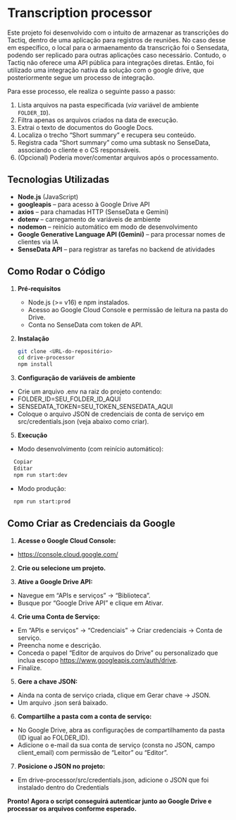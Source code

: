 # Transcription processor

Este projeto foi desenvolvido com o intuito de armazenar as transcrições do Tactiq, dentro de uma aplicação para registros de reuniões. No caso desse em específico, o local para o armaenamento da transcrição foi o Sensedata, podendo ser replicado para outras aplicações caso necessário.
Contudo, o Tactiq não oferece uma API pública para integrações diretas. Então, foi utilizado uma integração nativa da solução com o google drive, que posteriormente segue um processo de integração.

Para esse processo, ele realiza o seguinte passo a passo:

1. Lista arquivos na pasta especificada (_via_ variável de ambiente `FOLDER_ID`).
2. Filtra apenas os arquivos criados na data de execução.
3. Extrai o texto de documentos do Google Docs.
4. Localiza o trecho “Short summary” e recupera seu conteúdo.
5. Registra cada “Short summary” como uma subtask no SenseData, associando o cliente e o CS responsáveis.
6. (Opcional) Poderia mover/comentar arquivos após o processamento.

## Tecnologias Utilizadas
- **Node.js** (JavaScript)
- **googleapis** – para acesso à Google Drive API  
- **axios** – para chamadas HTTP (SenseData e Gemini)  
- **dotenv** – carregamento de variáveis de ambiente  
- **nodemon** – reinício automático em modo de desenvolvimento  
- **Google Generative Language API (Gemini)** – para processar nomes de clientes via IA  
- **SenseData API** – para registrar as tarefas no backend de atividades  

## Como Rodar o Código

1. **Pré-requisitos**  
   - Node.js (>= v16) e npm instalados.  
   - Acesso ao Google Cloud Console e permissão de leitura na pasta do Drive.  
   - Conta no SenseData com token de API.

2. **Instalação**
   
   ```bash
   git clone <URL-do-repositório>
   cd drive-processor
   npm install
   ```

4. **Configuração de variáveis de ambiente**
   
- Crie um arquivo .env na raiz do projeto contendo:
- FOLDER_ID=SEU_FOLDER_ID_AQUI
- SENSEDATA_TOKEN=SEU_TOKEN_SENSEDATA_AQUI
- Coloque o arquivo JSON de credenciais de conta de serviço em src/credentials.json (veja abaixo como criar).

5. **Execução**

- Modo desenvolvimento (com reinício automático):

```bash
  Copiar
  Editar
  npm run start:dev
```

- Modo produção:

```bash
  npm run start:prod
```

## Como Criar as Credenciais da Google
  
  1. **Acesse o Google Cloud Console:**
  
  - https://console.cloud.google.com/

  2. **Crie ou selecione um projeto.**

  3. **Ative a Google Drive API:**

  - Navegue em “APIs e serviços” → “Biblioteca”.
  - Busque por “Google Drive API” e clique em Ativar.

  4. **Crie uma Conta de Serviço:**

  - Em “APIs e serviços” → “Credenciais” → Criar credenciais → Conta de serviço.
  - Preencha nome e descrição.
  - Conceda o papel “Editor de arquivos do Drive” ou personalizado que inclua escopo https://www.googleapis.com/auth/drive.
  - Finalize.

  5. **Gere a chave JSON:**

  - Ainda na conta de serviço criada, clique em Gerar chave → JSON.
  - Um arquivo .json será baixado.

  6. **Compartilhe a pasta com a conta de serviço:**

  - No Google Drive, abra as configurações de compartilhamento da pasta (ID igual ao FOLDER_ID).
  - Adicione o e-mail da sua conta de serviço (consta no JSON, campo client_email) com permissão de “Leitor” ou “Editor”.

  7. **Posicione o JSON no projeto:**

  - Em drive-processor/src/credentials.json, adicione o JSON que foi instalado dentro do Credentials
  
**Pronto! Agora o script conseguirá autenticar junto ao Google Drive e processar os arquivos conforme esperado.**
   
